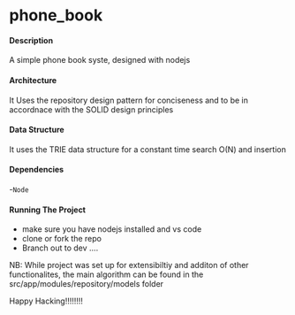 # phone_book

#### Description

A simple phone book syste, designed with nodejs

#### Architecture
It Uses the repository design pattern for conciseness and to be in accordnace with the SOLID design principles

#### Data Structure

It uses the TRIE data structure for a constant time search O(N) and insertion
#### Dependencies

-`Node`


#### Running The Project
- make sure you have nodejs installed and vs code
- clone or fork the repo
- Branch out to dev
....


NB: While project was set up for extensibiltiy and additon of other functionalites, the main algorithm can be found in the src/app/modules/repository/models folder


Happy Hacking!!!!!!!!

